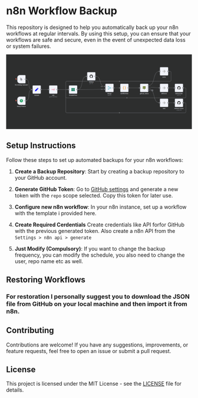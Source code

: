 # n8n Workflow Backup 

This repository is designed to help you automatically back up your n8n workflows at regular intervals. By using this setup, you can ensure that your workflows are safe and secure, even in the event of unexpected data loss or system failures.

![Image](https://github.com/anilrajrimal1/n8n-backups/blob/master/Screenshot%20from%202024-05-09%2015-24-02.png)

## Setup Instructions

Follow these steps to set up automated backups for your n8n workflows:

1. **Create a Backup Repository**: Start by creating a backup repository to your GitHub account.

2. **Generate GitHub Token**: Go to [GitHub settings](https://github.com/settings/tokens/new) and generate a new token with the `repo` scope selected. Copy this token for later use.

3. **Configure new n8n workflow**: In your n8n instance, set up a workflow with the template i provided here.

5. **Create Required Cerdentials** Create credentials like API forfor GitHub with the previous generated token. Also create a n8n API from the ` Settings > n8n api > generate `

4. **Just Modify (Compulsory)**: If you want to change the backup frequency, you can modify the schedule, you also need to change the user, repo name etc as well.


## Restoring Workflows

### For restoration I personally suggest you to download the JSON file from GitHub on your local machine and then import it from n8n.

## Contributing

Contributions are welcome! If you have any suggestions, improvements, or feature requests, feel free to open an issue or submit a pull request.

## License

This project is licensed under the MIT License - see the [LICENSE](LICENSE) file for details.

